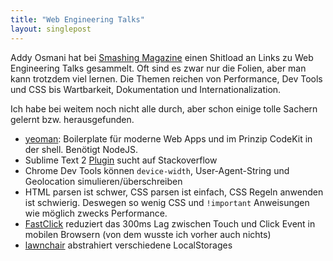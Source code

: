 ```yaml
---
title: "Web Engineering Talks"
layout: singlepost
---
```


Addy Osmani hat bei [Smashing Magazine](http://www.smashingmagazine.com/2012/12/22/talks-to-help-you-become-a-better-front-end-engineer-in-2013/) einen Shitload an Links zu Web Engineering Talks gesammelt. Oft sind es zwar nur die Folien, aber man kann trotzdem viel lernen. Die Themen reichen von Performance, Dev Tools und CSS bis Wartbarkeit, Dokumentation und Internationalization.

Ich habe bei weitem noch nicht alle durch, aber schon einige tolle Sachern gelernt bzw. herausgefunden.

* [yeoman](http://yeoman.io/): Boilerplate für moderne Web Apps und im Prinzip CodeKit in der shell. Benötigt NodeJS.
* Sublime Text 2 [Plugin](https://github.com/ericmartel/Sublime-Text-2-Stackoverflow-Plugin) sucht auf Stackoverflow
* Chrome Dev Tools können ``device-width``, User-Agent-String und Geolocation simulieren/überschreiben
* HTML parsen ist schwer, CSS parsen ist einfach, CSS Regeln anwenden ist schwierig. Deswegen so wenig CSS und ``!important`` Anweisungen wie möglich zwecks Performance.
* [FastClick](https://github.com/ftlabs/fastclick) reduziert das 300ms Lag zwischen Touch und Click Event in mobilen Browsern (von dem wusste ich vorher auch nichts)
* [lawnchair](http://brian.io/lawnchair/) abstrahiert verschiedene LocalStorages